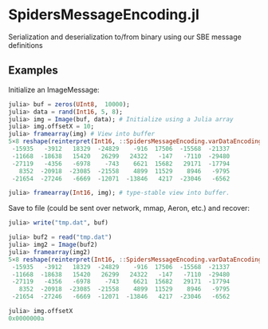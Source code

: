 # SpidersMessageEncoding.jl
Serialization and deserialization to/from binary using our SBE message definitions


## Examples
Initialize an ImageMessage:
```julia
julia> buf = zeros(UInt8,  10000);
julia> data = rand(Int16, 5, 8);
julia> img = Image(buf, data); # Initialize using a Julia array
julia> img.offsetX = 10;
julia> framearray(img) # View into buffer
5×8 reshape(reinterpret(Int16, ::SpidersMessageEncoding.varDataEncoding{...}), 5, 8) with eltype Int16:
 -15935   -3912   18329  -24829    -916  17506  -15568  -21337
 -11668  -18638   15420   26299   24322   -147   -7110  -29480
 -27119   -4356   -6978    -743    6621  15682   29171  -17794
   8352  -20918  -23085  -21558    4899  11529    8946   -9795
 -21654  -27246   -6669  -12071  -13846   4217  -23046   -6562

julia> framearray(Int16, img); # type-stable view into buffer.
```

Save to file (could be sent over network, mmap, Aeron, etc.) and recover:
```julia
julia> write("tmp.dat", buf)

julia> buf2 = read("tmp.dat")
julia> img2 = Image(buf2)
julia> framearray(img2)
5×8 reshape(reinterpret(Int16, ::SpidersMessageEncoding.varDataEncoding{...}), 5, 8) with eltype Int16:
 -15935   -3912   18329  -24829    -916  17506  -15568  -21337
 -11668  -18638   15420   26299   24322   -147   -7110  -29480
 -27119   -4356   -6978    -743    6621  15682   29171  -17794
   8352  -20918  -23085  -21558    4899  11529    8946   -9795
 -21654  -27246   -6669  -12071  -13846   4217  -23046   -6562

julia> img.offsetX
0x0000000a
```

